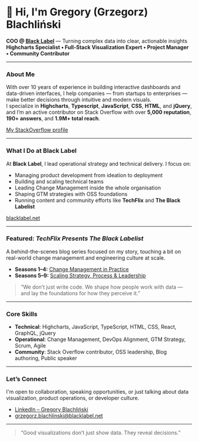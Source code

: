 # 👋 Hi, I'm Gregory (Grzegorz) Blachliński

**COO @ [Black Label](https://blacklabel.net)** — Turning complex data into clear, actionable insights  
**Highcharts Specialist • Full-Stack Visualization Expert • Project Manager • Community Contributor**

---

### About Me

With over 10 years of experience in building interactive dashboards and data-driven interfaces, I help companies — from startups to enterprises — make better decisions through intuitive and modern visuals.  
I specialize in **Highcharts**, **Typescript**, **JavaScript**, **CSS**, **HTML**, and **jQuery**, and I’m an active contributor on Stack Overflow with over **5,000 reputation**, **190+ answers**, and **1.9M+ total reach**.

[My StackOverflow profile](https://stackoverflow.com/users/5418042/grzegorz-blachli%C5%84ski)

---

### What I Do at Black Label

At **Black Label**, I lead operational strategy and technical delivery. I focus on:
- Managing product development from ideation to deployment
- Building and scaling technical teams
- Leading Change Management inside the whole organisation
- Shaping GTM strategies with OSS foundations
- Running content and community efforts like **TechFlix** and **The Black Labelist**

[blacklabel.net](https://blacklabel.net)

---

### Featured: *TechFlix Presents The Black Labelist*

A behind-the-scenes blog series focused on my story, touching a bit on real-world change management and engineering culture at scale.

- **Seasons 1–4:** [Change Management in Practice](https://blacklabel.net/blog/operations/change-management/techflix-presents-the-black-labelist-seasons-1-4/)
- **Seasons 5–9:** [Scaling Strategy, Process & Leadership](https://blacklabel.net/blog/operations/change-management/techflix-presents-the-black-labelist-seasons-5-9/)

> “We don’t just write code. We shape how people work with data — and lay the foundations for how they perceive it.”

---

### Core Skills

- **Technical**: Highcharts, JavaScript, TypeScript, HTML, CSS, React, GraphQL, jQuery
- **Operational**: Change Management, DevOps Alignment, GTM Strategy, Scrum, Agile
- **Community**: Stack Overflow contributor, OSS leadership, Blog authoring, Public speaker

---

### Let’s Connect

I'm open to collaboration, speaking opportunities, or just talking about data visualization, product operations, or developer culture.

- [LinkedIn – Gregory Blachliński](https://www.linkedin.com/in/gregory-blachlinski/)
- grzegorz.blachlinski@blacklabel.net

---

> “Good visualizations don’t just show data. They reveal decisions.”
